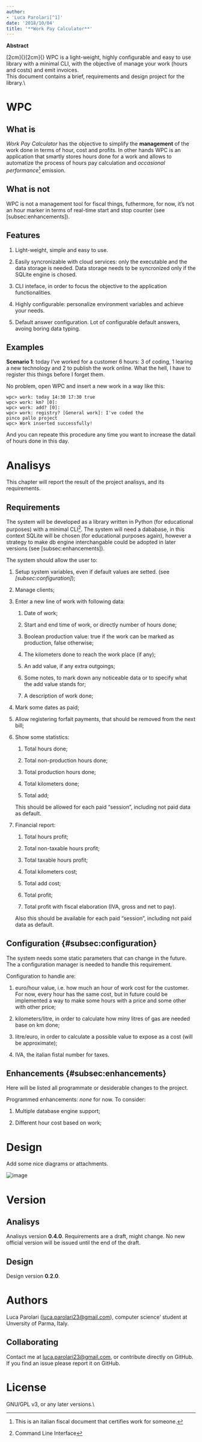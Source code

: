 ```yaml
---
author:
- 'Luca Parolari[^1]'
date: '2018/10/04'
title: '**Work Pay Calculator**'
---
```


**Abstract**

[2cm]{}[2cm]{} WPC is a light-weight, highly configurable and easy to
use library with a minimal CLI, with the objective of manage your work
(hours and costs) and emit invoices.\
This document contains a brief, requirements and design project for the
library.\

WPC
===

What is
-------

*Work Pay Calculator* has the objective to simplify the **management**
of the work done in terms of hour, cost and profits. In other hands WPC
is an application that smartly stores hours done for a work and allows
to automatize the process of hours pay calculation and *occasional
performance*[^2] emission.

What is not
-----------

WPC is not a management tool for fiscal things, futhermore, for now,
it’s not an hour marker in terms of real-time start and stop counter
(see \[subsec:enhancements\]).

Features
--------

1.  Light-weight, simple and easy to use.

2.  Easily syncronizable with cloud services: only the executable and
    the data storage is needed. Data storage needs to be syncronized
    only if the SQLite engine is chosed.

3.  CLI inteface, in order to focus the objective to the application
    functionalities.

4.  Highly configurable: personalize environment variables and achieve
    your needs.

5.  Default answer configuration. Lot of configurable default answers,
    avoing boring data typing.

Examples
--------

**Scenario 1**: today I’ve worked for a customer 6 hours: 3 of coding, 1
learing a new technology and 2 to publish the work online. What the
hell, I have to register this things before I forget them.

No problem, open WPC and insert a new work in a way like this:

    wpc> work: today 14:30 17:30 true
    wpc> work: km? [0]: 
    wpc> work: add? [0]: 
    wpc> work: registry? [General work]: I've coded the
    pinco pallo project
    wpc> Work inserted successfully!

And you can repeate this procedure any time you want to increase the
datail of hours done in this day.

Analisys
========

This chapter will report the result of the project analisys, and its
requirements.

Requirements
------------

The system will be developed as a library written in Python (for
educational purposes) with a minimal CLI[^3]. The system will need a
dababase, in this context SQLite will be chosen (for educational
purposes again), however a strategy to make db engine interchangable
could be adopted in later versions (see \[subsec:enhancements\]).

The system should allow the user to:

1.  Setup system variables, even if default values are setted. (see
    *\[subsec:configuration\]*);

2.  Manage clients;

3.  Enter a new line of work with following data:

    1.  Date of work;

    2.  Start and end time of work, or directly number of hours done;

    3.  Boolean production value: true if the work can be marked as
        production, false otherwise;

    4.  The kilometers done to reach the work place (if any);

    5.  An add value, if any extra outgoings;

    6.  Some notes, to mark down any noticeable data or to specify what
        the add value stands for;

    7.  A description of work done;

4.  Mark some dates as paid;

5.  Allow registering forfait payments, that should be removed from the
    next bill;

6.  Show some statistics:

    1.  Total hours done;

    2.  Total non-production hours done;

    3.  Total production hours done;

    4.  Total kilometers done;

    5.  Total add;

    This should be allowed for each paid “session”, including not paid
    data as default.

7.  Financial report:

    1.  Total hours profit;

    2.  Total non-taxable hours profit;

    3.  Total taxable hours profit;

    4.  Total kilometers cost;

    5.  Total add cost;

    6.  Total profit;

    7.  Total profit with fiscal elaboration (IVA, gross and net to
        pay).

    Also this should be available for each paid “session”, including not
    paid data as default.

Configuration {#subsec:configuration}
-------------

The system needs some static parameters that can change in the future.
The a configuration manager is needed to handle this requirement.

Configuration to handle are:

1.  euro/hour value, i.e. how much an hour of work cost for the
    customer. For now, every hour has the same cost, but in future could
    be implemented a way to make some hours with a price and some other
    with other price;

2.  kilometers/litre, in order to calculate how miny litres of gas are
    needed base on km done;

3.  litre/euro, in order to calculate a possible value to expose as a
    cost (will be approximate);

4.  IVA, the italian fistal number for taxes.

Enhancements {#subsec:enhancements}
------------

Here will be listed all programmate or desiderable changes to the
project.

Programmed enhancements: *none* for now. To consider:

1.  Multiple database engine support;

2.  Different hour cost based on work;

Design
======

Add some nice diagrams or attachments.

![image](wpc_data_model)

Version
=======

Analisys
--------

Analisys version **0.4.0**. Requirements are a draft, might change. No
new official version will be issued until the end of the draft.

Design
------

Design version **0.2.0**.

Authors
=======

Luca Parolari (luca.parolari23@gmail.com), computer science’ student at
Unversity of Parma, Italy.

Collaborating
-------------

Contact me at luca.parolari23@gmail.com, or contribute directly on
GitHub. If you find an issue please report it on GitHub.

License
=======

GNU/GPL v3, or any later versions.\

[^1]: luca.parolari23@gmail.com

[^2]: This is an italian fiscal document that certifies work for
    someone.

[^3]: Command Line Interface
